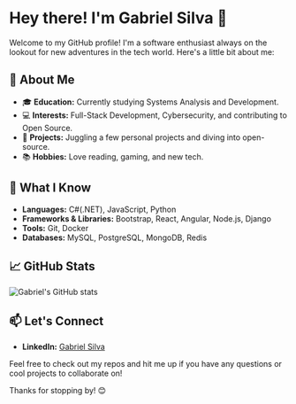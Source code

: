 # Hey there! I'm Gabriel Silva 👋

Welcome to my GitHub profile! I'm a software enthusiast always on the lookout for new adventures in the tech world. Here's a little bit about me:

## 🌟 About Me

- 🎓 **Education:** Currently studying Systems Analysis and Development.
- 💻 **Interests:** Full-Stack Development, Cybersecurity, and contributing to Open Source.
- 🚀 **Projects:** Juggling a few personal projects and diving into open-source.
- 📚 **Hobbies:** Love reading, gaming, and new tech.

## 🔧 What I Know

- **Languages:** C#(.NET), JavaScript, Python
- **Frameworks & Libraries:** Bootstrap, React, Angular, Node.js, Django 
- **Tools:** Git, Docker
- **Databases:** MySQL, PostgreSQL, MongoDB, Redis

## 📈 GitHub Stats

![Gabriel's GitHub stats](https://github-readme-stats.vercel.app/api?username=Gsilva700&show_icons=true&theme=radical)

## 📫 Let's Connect

- **LinkedIn:** [Gabriel Silva](https://www.linkedin.com/in/gabriel-de-macedo/)

Feel free to check out my repos and hit me up if you have any questions or cool projects to collaborate on!

Thanks for stopping by! 😊
